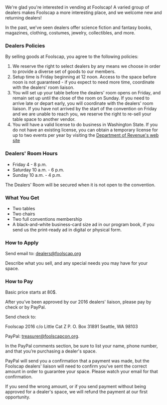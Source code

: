 We're glad you're interested in vending at Foolscap! A varied group of dealers makes Foolscap a more interesting place, and we welcome new and returning dealers!

In the past, we've seen dealers offer science fiction and fantasy books, magazines, clothing, costumes, jewelry, collectibles, and more.

### Dealers Policies
By selling goods at Foolscap, you agree to the following policies:

1. We reserve the right to select dealers by any means we choose in order to provide a diverse set of goods to our members.
1. Setup time is Friday beginning at 12 noon. Access to the space before noon is not guaranteed - if you expect to need more time, coordinate with the dealers' room liaison.
1. You will set up your table before the dealers' room opens on Friday, and remain set up until the close of the room on Sunday. If you need to arrive late or depart early, you will coordinate with the dealers' room liaison. If you have not arrived by the start of the convention on Friday and we are unable to reach you, we reserve the right to re-sell your table space to another vendor.
1. You will have a valid license to do business in Washington State. If you do not have an existing license, you can obtain a temporary license for up to two events per year by visiting the [Department of Revenue's web site](http://dor.wa.gov/content/doingbusiness/businesstypes/doingbus_tempreg.aspx)

### Dealers' Room Hours

* Friday 4 - 8 p.m.
* Saturday 10 a.m. - 6 p.m.
* Sunday 10 a.m. - 4 p.m.

The Dealers' Room will be secured when it is not open to the convention.

### What You Get
* Two tables
* Two chairs
* Two full conventions membership
* A black-and-white business-card size ad in our program book, if you send us the print-ready ad in digital or physical form.

### How to Apply
Send email to: dealers@foolscap.org

Describe what you sell, and any special needs you may have for your space.

### How to Pay

Basic price starts at 80$.

After you’ve been approved by our 2016 dealers' liaison, please pay by check or by PayPal.

Send check to:

Foolscap 2016
c/o Little Cat Z
P. O. Box 31891
Seattle, WA 98103

PayPal: treasurer@foolscapcon.org.

In the PayPal comments section, be sure to list your name, phone number, and that you’re purchasing a dealer's space.

PayPal will send you a confirmation that a payment was made, but the Foolscap dealers' liaison will need to confirm you’ve sent the correct amount in order to guarantee your space. Please watch your email for that confirmation.

If you send the wrong amount, or if you send payment without being approved for a dealer's space, we will refund the payment at our first opportunity.